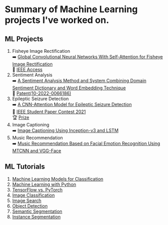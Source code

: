 # Summary of Machine Learning projects I've worked on.

## ML Projects
1. Fisheye Image Rectification  
➡️ [Global Convolutional Neural Networks With Self-Attention for Fisheye Image Rectification](https://github.com/byunghyun23/GSAFE)  
📃 [IEEE Access](https://ieeexplore.ieee.org/document/9980359)
3. Sentiment Analysis  
➡️ [A Sentiment Analysis Method and System Combining Domain Sentiment Dictionary and Word Embedding Technique](https://github.com/byunghyun23/sentiment-analysis)  
📃 [Patent(10-2022-0066186)](https://byunghyun23.github.io/10-2022-0066186_명세서.pdf)  
4. Epileptic Seizure Detection  
➡️ [A CNN-Attention Model for Epileptic Seizure Detection](https://github.com/byunghyun23/seizure-detection)  
📃 [IEEE Student Paper Contest 2021](https://byunghyun23.github.io/paper.pdf)  
🏆 [Prize](https://byunghyun23.github.io/prize.pdf)
5. Image Captioning  
➡️ [Image Captioning Using Inception-v3 and LSTM](https://github.com/byunghyun23/image-captioning)
6. Music Recommendation  
➡️ [Music Recommendation Based on Facial Emotion Recognition Using MTCNN and VGG-Face](https://github.com/byunghyun23/facial-emotion)

## ML Tutorials
1. [Machine Learning Models for Classification](https://github.com/byunghyun23/ml-models)
2. [Machine Learning with Python](https://github.com/byunghyun23/ml)
3. [TensorFlow vs. PyTorch](https://github.com/byunghyun23/tensorflow-vs-pytorch)
4. [Image Classification](https://github.com/byunghyun23/image-classification)
5. [Image Search](https://github.com/byunghyun23/image-search)
6. [Object Detection](https://github.com/byunghyun23/object-detection)
7. [Semantic Segmentation](https://github.com/byunghyun23/semantic-segmentation)
8. [Instance Segmentation](https://github.com/byunghyun23/instance-segmentation)
   


